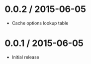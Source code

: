 0.0.2 / 2015-06-05
==================

  * Cache options lookup table


0.0.1 / 2015-06-05
==================

  * Initial release
